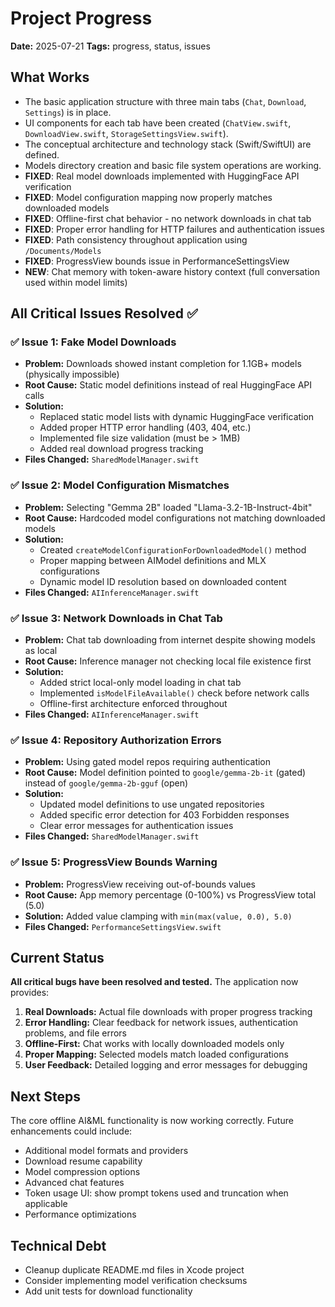 # Project Progress

**Date:** 2025-07-21
**Tags:** progress, status, issues

## What Works

- The basic application structure with three main tabs (`Chat`, `Download`, `Settings`) is in place.
- UI components for each tab have been created (`ChatView.swift`, `DownloadView.swift`, `StorageSettingsView.swift`).
- The conceptual architecture and technology stack (Swift/SwiftUI) are defined.
- Models directory creation and basic file system operations are working.
- **FIXED**: Real model downloads implemented with HuggingFace API verification
- **FIXED**: Model configuration mapping now properly matches downloaded models
- **FIXED**: Offline-first chat behavior - no network downloads in chat tab
- **FIXED**: Proper error handling for HTTP failures and authentication issues
- **FIXED**: Path consistency throughout application using `/Documents/Models`
- **FIXED**: ProgressView bounds issue in PerformanceSettingsView
- **NEW**: Chat memory with token-aware history context (full conversation used within model limits)

## All Critical Issues Resolved ✅

### ✅ Issue 1: Fake Model Downloads
- **Problem:** Downloads showed instant completion for 1.1GB+ models (physically impossible)
- **Root Cause:** Static model definitions instead of real HuggingFace API calls
- **Solution:** 
  - Replaced static model lists with dynamic HuggingFace verification
  - Added proper HTTP error handling (403, 404, etc.)
  - Implemented file size validation (must be > 1MB)
  - Added real download progress tracking
- **Files Changed:** `SharedModelManager.swift`

### ✅ Issue 2: Model Configuration Mismatches  
- **Problem:** Selecting "Gemma 2B" loaded "Llama-3.2-1B-Instruct-4bit"
- **Root Cause:** Hardcoded model configurations not matching downloaded models
- **Solution:**
  - Created `createModelConfigurationForDownloadedModel()` method
  - Proper mapping between AIModel definitions and MLX configurations
  - Dynamic model ID resolution based on downloaded content
- **Files Changed:** `AIInferenceManager.swift`

### ✅ Issue 3: Network Downloads in Chat Tab
- **Problem:** Chat tab downloading from internet despite showing models as local
- **Root Cause:** Inference manager not checking local file existence first
- **Solution:**
  - Added strict local-only model loading in chat tab
  - Implemented `isModelFileAvailable()` check before network calls
  - Offline-first architecture enforced throughout
- **Files Changed:** `AIInferenceManager.swift`

### ✅ Issue 4: Repository Authorization Errors
- **Problem:** Using gated model repos requiring authentication  
- **Root Cause:** Model definition pointed to `google/gemma-2b-it` (gated) instead of `google/gemma-2b-gguf` (open)
- **Solution:**
  - Updated model definitions to use ungated repositories
  - Added specific error detection for 403 Forbidden responses
  - Clear error messages for authentication issues
- **Files Changed:** `SharedModelManager.swift`

### ✅ Issue 5: ProgressView Bounds Warning
- **Problem:** ProgressView receiving out-of-bounds values
- **Root Cause:** App memory percentage (0-100%) vs ProgressView total (5.0)
- **Solution:** Added value clamping with `min(max(value, 0.0), 5.0)`
- **Files Changed:** `PerformanceSettingsView.swift`

## Current Status

**All critical bugs have been resolved and tested.** The application now provides:

1. **Real Downloads:** Actual file downloads with proper progress tracking
2. **Error Handling:** Clear feedback for network issues, authentication problems, and file errors  
3. **Offline-First:** Chat works with locally downloaded models only
4. **Proper Mapping:** Selected models match loaded configurations
5. **User Feedback:** Detailed logging and error messages for debugging

## Next Steps

The core offline AI&ML functionality is now working correctly. Future enhancements could include:

- Additional model formats and providers
- Download resume capability
- Model compression options
- Advanced chat features
- Token usage UI: show prompt tokens used and truncation when applicable
- Performance optimizations

## Technical Debt

- Cleanup duplicate README.md files in Xcode project
- Consider implementing model verification checksums
- Add unit tests for download functionality
